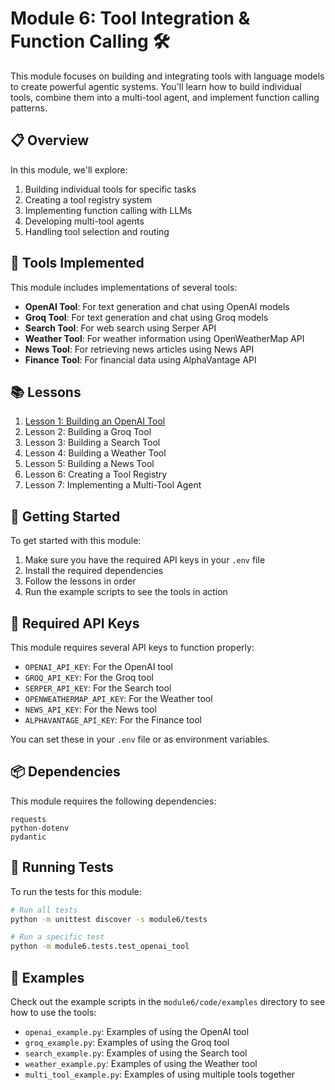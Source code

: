 # Module 6: Tool Integration & Function Calling 🛠️

This module focuses on building and integrating tools with language models to create powerful agentic systems. You'll learn how to build individual tools, combine them into a multi-tool agent, and implement function calling patterns.

## 📋 Overview

In this module, we'll explore:

1. Building individual tools for specific tasks
2. Creating a tool registry system
3. Implementing function calling with LLMs
4. Developing multi-tool agents
5. Handling tool selection and routing

## 🧰 Tools Implemented

This module includes implementations of several tools:

- **OpenAI Tool**: For text generation and chat using OpenAI models
- **Groq Tool**: For text generation and chat using Groq models
- **Search Tool**: For web search using Serper API
- **Weather Tool**: For weather information using OpenWeatherMap API
- **News Tool**: For retrieving news articles using News API
- **Finance Tool**: For financial data using AlphaVantage API

## 📚 Lessons

1. [Lesson 1: Building an OpenAI Tool](lessons/lesson1_openai_tool.md)
2. Lesson 2: Building a Groq Tool
3. Lesson 3: Building a Search Tool
4. Lesson 4: Building a Weather Tool
5. Lesson 5: Building a News Tool
6. Lesson 6: Creating a Tool Registry
7. Lesson 7: Implementing a Multi-Tool Agent

## 🚀 Getting Started

To get started with this module:

1. Make sure you have the required API keys in your `.env` file
2. Install the required dependencies
3. Follow the lessons in order
4. Run the example scripts to see the tools in action

## 🔑 Required API Keys

This module requires several API keys to function properly:

- `OPENAI_API_KEY`: For the OpenAI tool
- `GROQ_API_KEY`: For the Groq tool
- `SERPER_API_KEY`: For the Search tool
- `OPENWEATHERMAP_API_KEY`: For the Weather tool
- `NEWS_API_KEY`: For the News tool
- `ALPHAVANTAGE_API_KEY`: For the Finance tool

You can set these in your `.env` file or as environment variables.

## 📦 Dependencies

This module requires the following dependencies:

```
requests
python-dotenv
pydantic
```

## 🧪 Running Tests

To run the tests for this module:

```bash
# Run all tests
python -m unittest discover -s module6/tests

# Run a specific test
python -m module6.tests.test_openai_tool
```

## 📝 Examples

Check out the example scripts in the `module6/code/examples` directory to see how to use the tools:

- `openai_example.py`: Examples of using the OpenAI tool
- `groq_example.py`: Examples of using the Groq tool
- `search_example.py`: Examples of using the Search tool
- `weather_example.py`: Examples of using the Weather tool
- `multi_tool_example.py`: Examples of using multiple tools together
